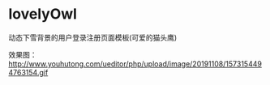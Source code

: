 # lovelyOwl
动态下雪背景的用户登录注册页面模板(可爱的猫头鹰)

效果图：
http://www.youhutong.com/ueditor/php/upload/image/20191108/1573154494763154.gif
